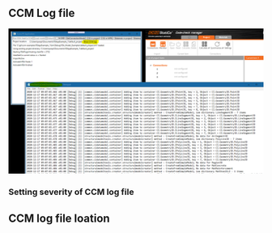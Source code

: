 ## CCM Log file ##

![CCM Diagnostics](../Images/ccm-diagnostics.png)

### Setting severity of CCM log file ###

## CCM log file loation ##

